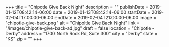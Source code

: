 +++
title = "Chipotle Give Back Night"
description = ""
publishDate = 2019-01-12T08:42:14-06:00
date = 2019-01-13T08:42:14-06:00
startDate = 2019-02-04T17:00:00-06:00
endDate = 2019-02-04T21:00:00-06:00
image = "chipotle-give-back.png"
alt = "Chipoltle Give Back Night"
link = "/images/chipotle-give-back-ad.jpg"
draft = false
location = "Chipotle - Derby"
address = "1700 North Rock Rd, Suite 300"
city = "Derby"
state = "KS"
zip = ""
+++
